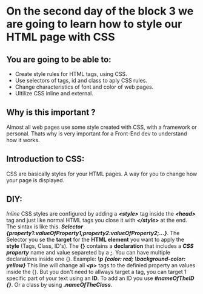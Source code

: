 # On the second day of the block 3 we are going to learn how to style our HTML page with CSS

## <strong>You are going to be able to:</strong>
* Create style rules for HTML tags, using CSS.
* Use selectors of tags, id and class to aply CSS rules.
* Change characteristics of font and color of web pages.
* Ultilize CSS inline and external.

## <strong>Why is this important ?</strong>
Almost all web pages use some style created with CSS, with a framework or personal. Thats why is very important for a Front-End dev to understand how it works.

## <strong>Introduction to CSS:</strong>
CSS are basically styles for your HTML pages. A way for you to change how your page is displayed.

## <strong>DIY:</strong>
<i>Inline</i> CSS styles are configured by adding a **_\<style>_** tag inside the **_\<head>_** tag and just like normal HTML tags you close it with **_\</style>_** at the end. The sintax is like this. **_Selector {property1:valueOfProperty1;property2:valueOfProperty2;...}_**. The Selector you se the **target** for the **HTML element** you want to apply the **style** (Tags, Class, ID's). The **{}** contains a **declaration** that includes a **_CSS property_** name and value separeted by a **;**. You can have multiple declarations inside one {}. Example: **_\p \{color: red; \background-color: yellow}_** This line will change all **_\<p>_** tags to the definied property an values inside the {}. But you don't need to allways target a tag, you can target 1 specific part of your text using an **ID**. To add an ID you use **_\#nameOfTheID {}_**. Or a class by using **_\.nameOfTheClass_**.